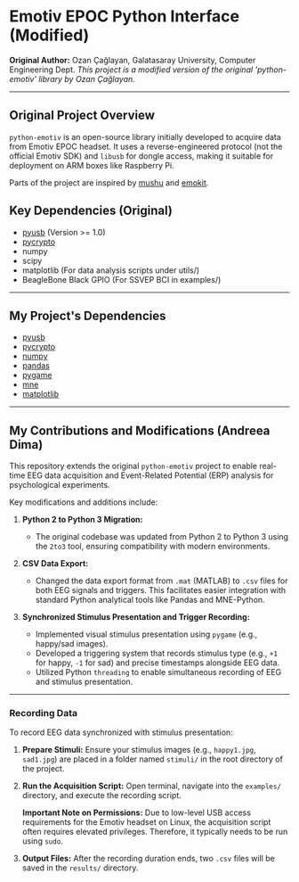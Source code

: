 # Emotiv EPOC Python Interface (Modified)

**Original Author:** Ozan Çağlayan, Galatasaray University, Computer Engineering Dept.
*This project is a modified version of the original 'python-emotiv' library by Ozan Çağlayan.*

---

## Original Project Overview

`python-emotiv` is an open-source library initially developed to acquire data from Emotiv EPOC headset. It uses a reverse-engineered protocol (not the official Emotiv SDK) and `libusb` for dongle access, making it suitable for deployment on ARM boxes like Raspberry Pi.

Parts of the project are inspired by [mushu](https://github.com/venthur/mushu) and [emokit](https://github.com/openyou/emokit).

## Key Dependencies (Original)

* [pyusb](http://sourceforge.net/projects/pyusb) (Version >= 1.0)
* [pycrypto](https://www.dlitz.net/software/pycrypto)
* numpy
* scipy
* matplotlib (For data analysis scripts under utils/)
* BeagleBone Black GPIO (For SSVEP BCI in examples/)

---

## My Project's Dependencies

* [pyusb](https://pypi.org/project/pyusb/) 
* [pycrypto](https://pypi.org/project/pycryptodome/) 
* [numpy](https://numpy.org/) 
* [pandas](https://pandas.pydata.org/) 
* [pygame](https://www.pygame.org/news) 
* [mne](https://mne.tools/stable/index.html) 
* [matplotlib](https://matplotlib.org/)

---

## My Contributions and Modifications (Andreea Dima)

This repository extends the original `python-emotiv` project to enable real-time EEG data acquisition and Event-Related Potential (ERP) analysis for psychological experiments.

Key modifications and additions include:

1.  **Python 2 to Python 3 Migration:**
    * The original codebase was updated from Python 2 to Python 3 using the `2to3` tool, ensuring compatibility with modern environments.
  
2.  **CSV Data Export:**
    * Changed the data export format from `.mat` (MATLAB) to `.csv` files for both EEG signals and triggers. This facilitates easier integration with standard Python analytical        tools like Pandas and MNE-Python.
  
      
3.  **Synchronized Stimulus Presentation and Trigger Recording:**
    * Implemented visual stimulus presentation using `pygame` (e.g., happy/sad images).
    * Developed a triggering system that records stimulus type (e.g., `+1` for happy, `-1` for sad) and precise timestamps alongside EEG data.
    * Utilized Python `threading` to enable simultaneous recording of EEG and stimulus presentation.


---
### Recording Data

To record EEG data synchronized with stimulus presentation:

1.  **Prepare Stimuli:** Ensure your stimulus images (e.g., `happy1.jpg`, `sad1.jpg`) are placed in a folder named `stimuli/` in the root directory of the project.
2.  **Run the Acquisition Script:** Open terminal, navigate into the `examples/` directory, and execute the recording script.

    **Important Note on Permissions:**
    Due to low-level USB access requirements for the Emotiv headset on Linux, the acquisition script often requires elevated privileges. Therefore, it typically needs to be run using `sudo`.
    

4.  **Output Files:** After the recording duration ends, two `.csv` files will be saved in the `results/` directory.

